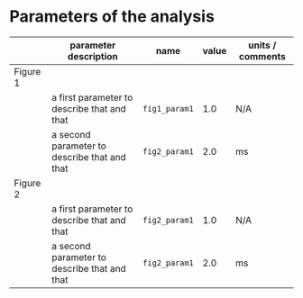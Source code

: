 # Parameters of the analysis

|                            |   **parameter description**                                               | name                  | value      |  units / comments                 |
|----------------------------|---------------------------------------------------------------------------|-----------------------|------------|-----------------------------------|
|      Figure 1              |                                                                           |                       |            |                                   |
|                            |  a first parameter to describe that and that                              | `fig1_param1`         | 1.0        | N/A                               |
|                            |  a second parameter to describe that and that                             | `fig2_param1`         | 2.0        | ms                                |
|      Figure 2              |                                                                           |                       |            |                                   |
|                            |  a first parameter to describe that and that                              | `fig2_param1`         | 1.0        | N/A                               |
|                            |  a second parameter to describe that and that                             | `fig2_param1`         | 2.0        | ms                                |
